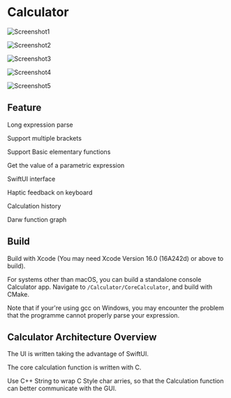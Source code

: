 # Calculator
![Screenshot1](Assets/C944A545-46E3-4C22-A130-056469E9ECBC_1_105_c.jpeg "Screenshot1")

![Screenshot2](Assets/BB1692B8-8864-4B59-93E0-57B8AEFF4450_1_105_c.jpeg "Screenshot2")

![Screenshot3](Assets/B03AC0C3-0740-4191-9BED-0053F72EC8C8_4_5005_c.jpeg "Screenshot3")

![Screenshot4](Assets/C88603C5-FC2B-4319-AF90-B2F2276A4D31_4_5005_c.jpeg "Screenshot4")

![Screenshot5](Assets/IMG_0971D9CD8C2F-1.jpeg "Screenshot5")

## Feature

Long expression parse

Support multiple brackets

Support Basic elementary functions

Get the value of a parametric expression

SwiftUI interface

Haptic feedback on keyboard

Calculation history

Darw function graph

## Build 
Build with Xcode (You may need Xcode Version 16.0 (16A242d) or above to build).

For systems other than macOS, you can build a standalone console Calculator app. Navigate to `/Calculator/CoreCalculator`, and build with CMake. 

Note that if your're using gcc on Windows, you may encounter the problem that the programme cannot properly parse your expression.

## Calculator Architecture Overview
The UI is written taking the advantage of SwiftUI. 

The core calculation function is written with C.

Use C++ String to wrap C Style char arries, so that the Calculation function can better communicate with the GUI.
